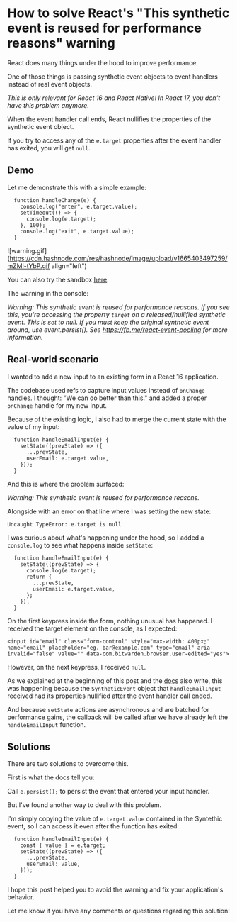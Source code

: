 # How to solve React's "This synthetic event is reused for performance reasons" warning

React does many things under the hood to improve performance.

One of those things is passing synthetic event objects to event handlers instead of real event objects.

*This is only relevant for React 16 and React Native! In React 17, you don't have this problem anymore.*

When the event handler call ends, React nullifies the properties of the synthetic event object.

If you try to access any of the `e.target` properties after the event handler has exited, you will get `null`.

## Demo

Let me demonstrate this with a simple example:

```
  function handleChange(e) {
    console.log("enter", e.target.value);
    setTimeout(() => {
      console.log(e.target);
    }, 100);
    console.log("exit", e.target.value);
  }
```

![warning.gif](https://cdn.hashnode.com/res/hashnode/image/upload/v1665403497259/mZMi-tYbP.gif align="left")

You can also try the sandbox [here](https://codesandbox.io/s/happy-dust-x256lb?file=/src/App.js).

The warning in the console:

*Warning: This synthetic event is reused for performance reasons. If you see this, you're accessing the property `target` on a released/nullified synthetic event. This is set to null. If you must keep the original synthetic event around, use event.persist(). See https://fb.me/react-event-pooling for more information.*

## Real-world scenario

I wanted to add a new input to an existing form in a React 16 application.

The codebase used refs to capture input values instead of `onChange` handles. I thought: "We can do better than this." and added a proper `onChange` handle for my new input.

Because of the existing logic, I also had to merge the current state with the value of my input:

```
  function handleEmailInput(e) {
    setState((prevState) => ({
      ...prevState,
      userEmail: e.target.value,
    }));
  }
```
And this is where the problem surfaced:

*Warning: This synthetic event is reused for performance reasons.*

Alongside with an error on that line where I was setting the new state:

```
Uncaught TypeError: e.target is null
```

I was curious about what's happening under the hood, so I added a `console.log` to see what happens inside `setState`:

```
  function handleEmailInput(e) {
    setState((prevState) => {
      console.log(e.target);
      return {
        ...prevState,
        userEmail: e.target.value,
      };
    });
  }
```

On the first keypress inside the form, nothing unusual has happened. I received the target element on the console, as I expected:

```
<input id="email" class="form-control" style="max-width: 400px;" name="email" placeholder="eg. bar@example.com" type="email" aria-invalid="false" value="" data-com.bitwarden.browser.user-edited="yes">
```

However, on the next keypress, I received `null`.

As we explained at the beginning of this post and the [docs](https://reactjs.org/docs/legacy-event-pooling.html) also write, this was happening because the `SyntheticEvent` object that `handleEmailInput` received had its properties nullified after the event handler call ended.

And because `setState` actions are asynchronous and are batched for performance gains, the callback will be called after we have already left the `handleEmailInput` function.

## Solutions

There are two solutions to overcome this.

First is what the docs tell you:

Call `e.persist();` to persist the event that entered your input handler.

But I've found another way to deal with this problem. 

I'm simply copying the value of `e.target.value` contained in the Syntethic event, so I can access it even after the function has exited:

```
  function handleEmailInput(e) {
    const { value } = e.target;
    setState((prevState) => ({
      ...prevState,
      userEmail: value,
    }));
  }
```

I hope this post helped you to avoid the warning and fix your application's behavior.

Let me know if you have any comments or questions regarding this solution! 